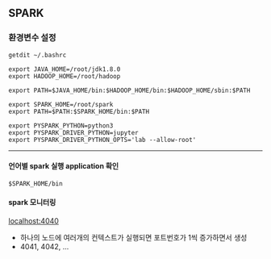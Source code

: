## SPARK

### 환경변수 설정
```
getdit ~/.bashrc
```
```
export JAVA_HOME=/root/jdk1.8.0
export HADOOP_HOME=/root/hadoop

export PATH=$JAVA_HOME/bin:$HADOOP_HOME/bin:$HADOOP_HOME/sbin:$PATH

export SPARK_HOME=/root/spark
export PATH=$PATH:$SPARK_HOME/bin:$PATH

export PYSPARK_PYTHON=python3
export PYSPARK_DRIVER_PYTHON=jupyter
export PYSPARK_DRIVER_PYTHON_OPTS='lab --allow-root'
```
---
#### 언어별 spark 실행 application 확인
```
$SPARK_HOME/bin
```

#### spark 모니터링
<localhost:4040>
- 하나의 노드에 여러개의 컨텍스트가 실행되면 포트번호가 1씩 증가하면서 생성
- 4041, 4042, ...

